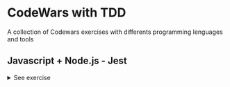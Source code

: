 # CodeWars with TDD
A collection of Codewars exercises with differents programming lenguages and tools

## Javascript + Node.js - Jest

<details><summary>See exercise</summary>
<br>

- <details><summary>1. Remove String Spaces</summary>
  <p>

  #### Description:
  Simple, remove the spaces from the string, then return the resultant string.

  [Go to exercise repo](https://github.com/Gromarant/CodeWars-with-TDD/tree/main/Javascript%2BNode.js-Jest/1-RemoveStringSpaces) | 
  [Go to Codewars](https://www.codewars.com/kata/57eae20f5500ad98e50002c5)
  </p>
  </details>

- <details><summary>2. Keep Hydrated!</summary>
  <p>

  #### Description:
  Nathan loves cycling.
  Because Nathan knows it is important to stay hydrated, he drinks 0.5 litres of water per hour of cycling.
  You get given the time in hours and you need to return the number of litres Nathan will drink, rounded to the smallest value.

  [Go to exercise repo](https://github.com/Gromarant/CodeWars-with-TDD/tree/main/Javascript%2BNode.js-Jest/2-KeepHydrated) | 
  [Go to Codewars](https://www.codewars.com/kata/582cb0224e56e068d800003c)

  ##### For example:
  ```
    time = 3 ----> litres = 1
    time = 6.7---> litres = 3
    time = 11.8--> litres = 5
  ```
  </p>
  </details>

- <details><summary>3. Convert a String to a Number!</summary>
  <p>

  #### Note:
  This kata is inspired by Convert a Number to a String!. Try that one too.

  #### Description:
  We need a function that can transform a string into a number. What ways of achieving this do you know?
  Note: Don't worry, all inputs will be strings, and every string is a perfectly valid representation of an integral number.

  [Go to exercise repo](https://github.com/Gromarant/CodeWars-with-TDD/tree/main/Javascript%2BNode.js-Jest/3-stringToNumber) | 
  [Go to Codewars](https://www.codewars.com/kata/544675c6f971f7399a000e79)

  ##### For example:
  ```
  "1234" --> 1234
  "605"  --> 605
  "1405" --> 1405
  "-7" --> -7
  ```
  </p>
  </details>

- <details><summary>4. Find Maximum and Minimum Values of a List</summary>
  <p>

  #### Description:
  Your task is to make two functions ( max and min, or maximum and minimum, etc., depending on the language ) that receive a list of integers as input, and return the largest and lowest number in that list, respectively.

  [Go to exercise repo](https://github.com/Gromarant/CodeWars-with-TDD/tree/main/Javascript%2BNode.js-Jest/4-findMaxAndMin) | 
  [Go to Codewars](https://www.codewars.com/kata/577a98a6ae28071780000989)

  ##### For example:
  ```
  * [4,6,2,1,9,63,-134,566]         -> max = 566, min = -134
  * [-52, 56, 30, 29, -54, 0, -110] -> min = -110, max = 56
  * [42, 54, 65, 87, 0]             -> min = 0, max = 87
  * [5]                             -> min = 5, max = 5
  ```
  #### Note:
  You may consider that there will not be any empty arrays/vectors.
  </p>
  </details>

- <details><summary>5. Check same case</summary>
  <p>

  #### Description:
  Write a function that will check if two given characters are the same case.

  - If either of the characters is not a letter, return -1
  - If both characters are the same case, return 1
  - If both characters are letters, but not the same case, return 0

  [Go to exercise repo](https://github.com/Gromarant/CodeWars-with-TDD/tree/main/Javascript%2BNode.js-Jest/5-CheckSameCase) | 
  [Go to Codewars](https://www.codewars.com/kata/5dd462a573ee6d0014ce715b)

  ##### For example:
  ```
  'a' and 'g' returns 1
  'A' and 'C' returns 1
  'b' and 'G' returns 0
  'B' and 'g' returns 0
  '0' and '?' returns -1
  ```
  </p>
  </details>

- <details><summary>6. Count of positives / sum of negatives</summary>
  <p>

  #### Description:
  Given an array of integers.

  Return an array, where the first element is the count of positives numbers and the second element is sum of negative numbers. 0 is neither positive nor negative.
  If the input is an empty array or is null, return an empty array.

  [Go to exercise repo](https://github.com/Gromarant/CodeWars-with-TDD/tree/main/Javascript%2BNode.js-Jest/6-countPositivesSumNegatives) | 
  [Go to Codewars](https://www.codewars.com/kata/576bb71bbbcf0951d5000044)

  ##### For example:
  ```
  For input [1, 2, 3, 4, 5, 6, 7, 8, 9, 10, -11, -12, -13, -14, -15], you should return [10, -65]
  ```
  </p>
  </details>

- <details><summary>7. Beginner Series #1 School Paperwork</summary>
  <p>

  #### Description:
  Your classmates asked you to copy some paperwork for them. You know that there are 'n' classmates and the paperwork has 'm' pages.
  Your task is to calculate how many blank pages do you need. If n < 0 or m < 0 return 0.

  [Go to exercise repo](https://github.com/Gromarant/CodeWars-with-TDD/tree/main/Javascript%2BNode.js-Jest/7-SchoolPaperwork) | 
  [Go to Codewars](https://www.codewars.com/kata/55f9b48403f6b87a7c0000bd)

  ##### For example:
  ```
  n= 5, m=5: 25
  n=-5, m=5:  0
  ```
  </p>
  </details>

- <details><summary>8. Sentence Smash</summary>
  <p>

  #### Description:
  Write a function that takes an array of words and smashes them together into a sentence and returns the sentence. You can ignore any need to sanitize words or add punctuation, but you should add spaces between each word. Be careful, there shouldn't be a space at the beginning or the end of the sentence!

  [Go to exercise repo](https://github.com/Gromarant/CodeWars-with-TDD/tree/main/Javascript%2BNode.js-Jest/8-sentenceSmash) | 
  [Go to Codewars](https://www.codewars.com/kata/53dc23c68a0c93699800041d)

  ##### For example:
  ```
  ['hello', 'world', 'this', 'is', 'great']  =>  'hello world this is great'
  ```
  </p>
  </details>

- <details><summary>9. You Can't Code Under Pressure #1</summary>
  <p>

  #### Description:
  Code as fast as you can! You need to double the integer and return it.

  [Go to exercise repo](https://github.com/Gromarant/CodeWars-with-TDD/tree/main/Javascript%2BNode.js-Jest/9-underPressure) | 
  [Go to Codewars](https://www.codewars.com/kata/53ee5429ba190077850011d4)

  </p>
  </details>

- <details><summary>10. Returning Strings</summary>
  <p>

  #### Description:
  Make a function that will return a greeting statement that uses an input; your program should return, "Hello, <name> how are you doing today?".

  [Make sure you type the exact thing I wrote or the program may not execute properly]

  [Go to exercise repo](https://github.com/Gromarant/CodeWars-with-TDD/tree/main/Javascript%2BNode.js-Jest/10-returningStrings) | 
  [Go to Codewars](https://www.codewars.com/kata/55a70521798b14d4750000a4)

  </p>
  </details>

- <details><summary>11. Total amount of points</summary>
  <p>

  #### Description:
  Our football team has finished the championship.

  Our team's match results are recorded in a collection of strings. Each match is represented by a string in the format "x:y", where x is our team's score and y is our opponents score.

  [Go to exercise repo](https://github.com/Gromarant/CodeWars-with-TDD/tree/main/Javascript%2BNode.js-Jest/11-totalAmountOfPoints) | 
  [Go to Codewars](https://www.codewars.com/kata/5bb904724c47249b10000131)

  Points are awarded for each match as follows:
  ##### For example:
  ```
  if x > y: 3 points (win)
  if x < y: 0 points (loss)
  if x = y: 1 point (tie)
  ```
  We need to write a function that takes this collection and returns the number of points our team (x) got in the championship by the rules given above.

  #### Note:
  text
  our team always plays 10 matches in the championship
  0 <= x <= 4
  0 <= y <= 4

  </p>
  </details>

- <details><summary>12. Jaden Casing Strings</summary>
  <p>

  #### Description:
  Jaden Smith, the son of Will Smith, is the star of films such as The Karate Kid (2010) and After Earth (2013). Jaden is also known for some of his philosophy that he delivers via Twitter. When writing on Twitter, he is known for almost always capitalizing every word. For simplicity, you'll have to capitalize each word, check out how contractions are expected to be in the example below.

  Your task is to convert strings to how they would be written by Jaden Smith. The strings are actual quotes from Jaden Smith, but they are not capitalized in the same way he originally typed them.

  [Go to exercise repo](https://github.com/Gromarant/CodeWars-with-TDD/tree/main/Javascript%2BNode.js-Jest/12-JadenCasingStrings) | 
  [Go to Codewars](https://www.codewars.com/kata/5390bac347d09b7da40006f6)

  ##### For example:
  ```
  Not Jaden-Cased: "How can mirrors be real if our eyes aren't real"
  Jaden-Cased:     "How Can Mirrors Be Real If Our Eyes Aren't Real"
  ```
  </p>
  </details>

- <details><summary>13. String ends with?</summary>
  <p>

  #### Description:
  Complete the solution so that it returns true if the first argument(string) passed in ends with the 2nd argument (also a string).

  [Go to exercise repo](https://github.com/Gromarant/CodeWars-with-TDD/tree/main/Javascript%2BNode.js-Jest/13-stringEndsWith) | 
  [Go to Codewars](https://www.codewars.com/kata/51f2d1cafc9c0f745c00037d)

  ##### For example:
  ```
  solution('abc', 'bc') // returns true
  solution('abc', 'd') // returns false
  ```
  </p>
  </details>

- <details><summary>14. Transportation on vacation</summary>
  <p>

  #### Description:
  After a hard quarter in the office you decide to get some rest on a vacation. So you will book a flight for you and your girlfriend and try to leave all the mess behind you.

  You will need a rental car in order for you to get around in your vacation. The manager of the car rental makes you some good offers.
  Every day you rent the car costs $40. If you rent the car for 7 or more days, you get $50 off your total. Alternatively, if you rent the car for 3 or more days, you get $20 off your total.

  Write a code that gives out the total amount for different days(d).

  [Go to exercise repo](https://github.com/Gromarant/CodeWars-with-TDD/tree/main/Javascript%2BNode.js-Jest/14-transportationOnVacation) | 
  [Go to Codewars](https://www.codewars.com/kata/568d0dd208ee69389d000016)

  </p>
  </details>

- <details><summary>15. Calculate BMI</summary>
  <p>

  #### Description:
  Write function bmi that calculates body mass index (bmi = weight / height2).

  [Go to exercise repo](https://github.com/Gromarant/CodeWars-with-TDD/tree/main/Javascript%2BNode.js-Jest/15-calculateBMI) | 
  [Go to Codewars](https://www.codewars.com/kata/57a429e253ba3381850000fb)

  ##### For example:
  ```
  if bmi <= 18.5 return "Underweight"
  if bmi <= 25.0 return "Normal"
  if bmi <= 30.0 return "Overweight"
  if bmi > 30 return "Obese"
  ```
  </p>
  </details>

- <details><summary>16 + 17. Sum Arrays</summary>
  <p>

  #### Description:
  Write a function that takes an array of numbers and returns the sum of the numbers. The numbers can be negative or non-integer. If the array does not contain any numbers then you should return 0.

  [Go to exercise 16 repo](https://github.com/Gromarant/CodeWars-with-TDD/tree/main/Javascript%2BNode.js-Jest/16-sumArrays) | 
  [Go to exercise 17 repo](https://github.com/Gromarant/CodeWars-with-TDD/tree/main/Javascript%2BNode.js-Jest/17-sumArrays2) | 
  [Go to Codewars](https://www.codewars.com/kata/53dc54212259ed3d4f00071c)

  ##### For example:
  ```
  Input: [1, 5.2, 4, 0, -1]
  Output: 9.2

  Input: []
  Output: 0

  Input: [-2.398]
  Output: -2.398
  ```
  #### Note:
  You can assume that you are only given numbers.
  You cannot assume the size of the array.
  You can assume that you do get an array and if the array is empty, return 0.

  </p>
  </details>

- <details><summary>18. Number of People in the Bus</summary>
  <p>

  #### Description:
  There is a bus moving in the city, and it takes and drop some people in each bus stop.

  You are provided with a list (or array) of integer pairs. Elements of each pair represent number of people get into bus (The first item) and number of people get off the bus (The second item) in a bus stop.

  Your task is to return number of people who are still in the bus after the last bus station (after the last array). Even though it is the last bus stop, the bus is not empty and some people are still in the bus, and they are probably sleeping there :D
  Take a look on the test cases.
  Please keep in mind that the test cases ensure that the number of people in the bus is always >= 0. So the return integer can't be negative.
  The second value in the first integer array is 0, since the bus is empty in the first bus stop.

  [Go to exercise repo](https://github.com/Gromarant/CodeWars-with-TDD/tree/main/Javascript%2BNode.js-Jest/18-numberOfPeopleInTheBus) | 
  [Go to Codewars](https://www.codewars.com/kata/5648b12ce68d9daa6b000099)

  </p>
  </details>

- <details><summary>19. Opposite number</summary>
  <p>

  #### Description:
  Very simple, given an integer or a floating-point number, find its opposite.

  [Go to exercise repo](https://github.com/Gromarant/CodeWars-with-TDD/tree/main/Javascript%2BNode.js-Jest/19-oppositNumber) | 
  [Go to Codewars](https://www.codewars.com/kata/56dec885c54a926dcd001095)

  ##### For example:
  ```
  1: -1
  14: -14
  -34: 34
  ```
  </p>
  </details>

- <details><summary>20. You only need one - Beginner</summary>
  <p>

  #### Description:
  You will be given an array a and a value x. All you need to do is check whether the provided array contains the value.
  Array can contain numbers or strings. X can be either.
  Return true if the array contains the value, false if not.

  [Go to exercise repo](https://github.com/Gromarant/CodeWars-with-TDD/tree/main/Javascript%2BNode.js-Jest/20-youOnlyNeedOneBeginner) | 
  [Go to Codewars](https://www.codewars.com/kata/57cc975ed542d3148f00015b)

  </p>
  </details>

  <details><summary>21. Testing 1-2-3</summary>
  <p>

  #### Description:
  Your team is writing a fancy new text editor and you've been tasked with implementing the line numbering.
  Write a function which takes a list of strings and returns each line prepended by the correct number.
  The numbering starts at 1. The format is n: string. Notice the colon and space in between.

  [Go to exercise repo](https://github.com/Gromarant/CodeWars-with-TDD/tree/main/Javascript%2BNode.js-Jest/21-testing1-2-3) | 
  [Go to Codewars](https://www.codewars.com/kata/54bf85e3d5b56c7a05000cf9)

  ##### For example:
  ```
  [] --> []
  ["a", "b", "c"] --> ["1: a", "2: b", "3: c"]
  ```
  </p>
  </details>

- <details><summary>22. Opposites Attract</summary>
  <p>

  #### Description:
  Timmy & Sarah think they are in love, but around where they live, they will only know once they pick a flower each. If one of the flowers has an even number of petals and the other has an odd number of petals it means they are in love.

  Write a function that will take the number of petals of each flower and return true if they are in love and false if they aren't.

  [Go to exercise repo](https://github.com/Gromarant/CodeWars-with-TDD/tree/main/Javascript%2BNode.js-Jest/22-oppositesAttract) | 
  [Go to Codewars](https://www.codewars.com/kata/555086d53eac039a2a000083)

  </p>
  </details>

- <details><summary>23. The highest profit wins!</summary>
  <p>

  #### Story:
  Ben has a very simple idea to make some profit: he buys something and sells it again. Of course, this wouldn't give him any profit at all if he was simply to buy and sell it at the same price. Instead, he's going to buy it for the lowest possible price and sell it at the highest.

  #### Task:
  Write a function that returns both the minimum and maximum number of the given list/array.

  [Go to exercise repo](https://github.com/Gromarant/CodeWars-with-TDD/tree/main/Javascript%2BNode.js-Jest/23-theHighestProfitWins) | 
  [Go to Codewars](https://www.codewars.com/kata/559590633066759614000063)

  ##### For example:
  ```
  [1,2,3,4,5] --> [1,5]
  [2334454,5] --> [5,2334454]
  [1]         --> [1,1]
  ```
  #### Notes:
  All arrays or lists will always have at least one element, so you don't need to check the length. Also, your function will always get an array or a list, you don't have to check for null, undefined or similar.

  </p>
  </details>

- <details><summary>24. Count the divisors of a number</summary>
  <p>

  #### Description:
  Count the number of divisors of a positive integer n.

  Random tests go up to n = 500000.

  [Go to exercise repo](https://github.com/Gromarant/CodeWars-with-TDD/tree/main/Javascript%2BNode.js-Jest/24-countTheDivisorsOfANumber) | 
  [Go to Codewars](https://www.codewars.com/kata/542c0f198e077084c0000c2e)

  ##### For example:
  ```
  4 --> 3 (1, 2, 4)
  5 --> 2 (1, 5)
  12 --> 6 (1, 2, 3, 4, 6, 12)
  30 --> 8 (1, 2, 3, 5, 6, 10, 15, 30)
  ```
  #### Note:
  you should only return a number, the count of divisors. The numbers between parentheses are shown only for you to see which numbers are counted in each case.

  </p>
  </details>

- <details><summary>25. Grasshopper - Check for factor</summary>
  <p>

  #### Note:
  base is a non-negative number, factor is a positive number.

  #### Description:
  This function should test if the factor is a factor of base.

  Return true if it is a factor or false if it is not.

  #### About factors
  Factors are numbers you can multiply together to get another number.

  2 and 3 are factors of 6 because: 2 * 3 = 6

  You can find a factor by dividing numbers. If the remainder is 0 then the number is a factor.
  You can use the mod operator (%) in most languages to check for a remainder

  [Go to exercise repo](https://github.com/Gromarant/CodeWars-with-TDD/tree/main/Javascript%2BNode.js-Jest/25-grassHopper-CheckForFactor) | 
  [Go to Codewars](https://www.codewars.com/kata/55cbc3586671f6aa070000fb)

  ##### For example:
  ```
  2 is not a factor of 7 because: 7 % 2 = 1
  ```
  </p>
  </details>

- <details><summary>26. Grasshopper - Messi goals function</summary>
  <p>

  #### Description:
  Messi is a soccer player with goals in three leagues:

  - LaLiga
  - Copa del Rey
  - Champions
  Complete the function to return his total number of goals in all three leagues.

  [Go to exercise repo](https://github.com/Gromarant/CodeWars-with-TDD/tree/main/Javascript%2BNode.js-Jest/26-grassHopper-MessiGoalsFunction) | 
  [Go to Codewars](https://www.codewars.com/kata/55f73be6e12baaa5900000d4)

  #### Note:
  the input will always be valid.

  ##### For example:
  ```
  5, 10, 2  -->  17
  ```
  </p>
  </details>

- <details><summary>27. Highest and Lowest</summary>
  <p>

  #### Description:
  In this little assignment you are given a string of space separated numbers, and have to return the highest and lowest number.

  [Go to exercise repo](https://github.com/Gromarant/CodeWars-with-TDD/tree/main/Javascript%2BNode.js-Jest/27-highest-and-lowest) | 
  [Go to Codewars](https://www.codewars.com/kata/554b4ac871d6813a03000035)

  ##### For example:
  ```
  highAndLow("1 2 3 4 5");  // return "5 1"
  highAndLow("1 2 -3 4 5"); // return "5 -3"
  highAndLow("1 9 3 4 -5"); // return "9 -5"
  ```
  #### Note:
  - All numbers are valid Int32, no need to validate them.
  - There will always be at least one number in the input string.
  - Output string must be two numbers separated by a single space, and highest number is first.
  </p>
  </details>

- <details><summary>28. Is it a palindrome?</summary>
  <p>

  #### Description:
  Write a function that checks if a given string (case insensitive) is a palindrome.

  [Go to exercise repo](https://github.com/Gromarant/CodeWars-with-TDD/tree/main/Javascript%2BNode.js-Jest/28-is-it-a-palindrome) | 
  [Go to Codewars](https://www.codewars.com/kata/57a1fd2ce298a731b20006a4)

  </p>
  </details>
